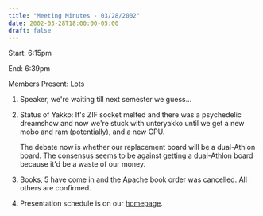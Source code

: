 ```yaml
---
title: "Meeting Minutes - 03/28/2002"
date: 2002-03-28T18:00:00-05:00
draft: false
---
```


Start: 6:15pm </p><p>
End: 6:39pm </p><p>
Members Present: Lots </p><p>
1. Speaker, we're waiting till next semester we guess... </p><p>
2. Status of Yakko: It's ZIF socket melted and there was a psychedelic  dreamshow and now we're stuck with unteryakko until we get a new mobo and ram (potentially), and a new CPU. </p><p>
The debate now is whether our replacement board will be a dual-Athlon board. The consensus seems to be against getting a dual-Athlon board because it'd be a waste of our money. </p><p>
3. Books, 5 have come in and the Apache book order was cancelled.  All others are confirmed. </p><p>
4. Presentation schedule is on our <a href="http://yakko.cs.wmich.edu"> homepage</a>. </p>
